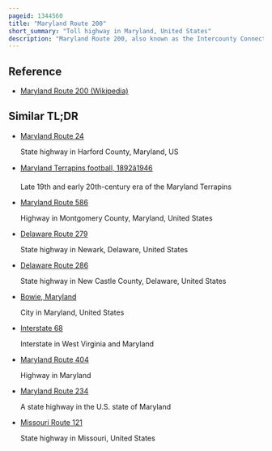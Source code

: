 ```yaml
---
pageid: 1344560
title: "Maryland Route 200"
short_summary: "Toll highway in Maryland, United States"
description: "Maryland Route 200, also known as the Intercounty Connector or Icc, is an 18. 8-mile controlled-access Toll Road in the U. S. State of Maryland. It connects Gaithersburg in Montgomery County and Laurel in Prince George's County, both of which are suburbs of Washington, D. C. The Icc was one of the most controversial Maryland Road Projects Opposition to the Highway stalled the Project for Decades and Construction did not begin until 60 Years after the Highway's initial Approval."
---
```


## Reference

- [Maryland Route 200 (Wikipedia)](https://en.wikipedia.org/?curid=1344560)

## Similar TL;DR

- [Maryland Route 24](/tldr/en/maryland-route-24)

  State highway in Harford County, Maryland, US

- [Maryland Terrapins football, 1892â1946](/tldr/en/maryland-terrapins-football-18921946)

  Late 19th and early 20th-century era of the Maryland Terrapins

- [Maryland Route 586](/tldr/en/maryland-route-586)

  Highway in Montgomery County, Maryland, United States

- [Delaware Route 279](/tldr/en/delaware-route-279)

  State highway in Newark, Delaware, United States

- [Delaware Route 286](/tldr/en/delaware-route-286)

  State highway in New Castle County, Delaware, United States

- [Bowie, Maryland](/tldr/en/bowie-maryland)

  City in Maryland, United States

- [Interstate 68](/tldr/en/interstate-68)

  Interstate in West Virginia and Maryland

- [Maryland Route 404](/tldr/en/maryland-route-404)

  Highway in Maryland

- [Maryland Route 234](/tldr/en/maryland-route-234)

  A state highway in the U.S. state of Maryland

- [Missouri Route 121](/tldr/en/missouri-route-121)

  State highway in Missouri, United States
